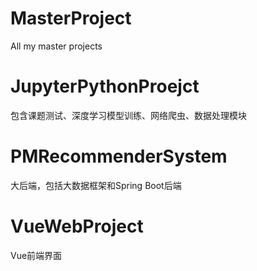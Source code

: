 # MasterProject
All my master projects

# JupyterPythonProejct

包含课题测试、深度学习模型训练、网络爬虫、数据处理模块



# PMRecommenderSystem

大后端，包括大数据框架和Spring Boot后端



# VueWebProject

Vue前端界面

